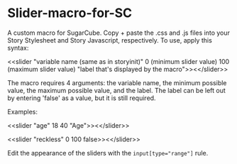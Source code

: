 # Slider-macro-for-SC
A custom macro for SugarCube.
Copy + paste the .css and .js files into your Story Stylesheet and Story Javascript, respectively.
To use, apply this syntax:

  <<slider "variable name (same as in storyinit)" 0 (minimum slider value) 100 (maximum slider value) "label that's displayed by the macro">><<\/slider>>

The macro requires 4 arguments: the variable name, the minimum possible value, the maximum possible value, and the label. The label can be left out by entering 'false' as a value, but it is still required.

Examples:

  <<slider "age" 18 40 "Age">><<\/slider>>

  <<slider "reckless" 0 100 false>><<\/slider>>

Edit the appearance of the sliders with the `input[type="range"]` rule.
